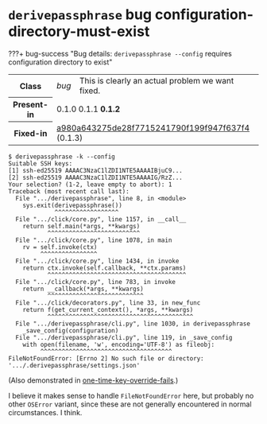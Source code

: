 # `derivepassphrase` bug configuration-directory-must-exist

???+ bug-success "Bug details: `derivepassphrase --config` requires configuration directory to exist"
    <table id="bug-summary" markdown>
        <tr><th scope=col>Class<td><i>bug</i><td>This is clearly an actual problem we want fixed.
        <tr><th scope=col>Present-in<td colspan=2>0.1.0 0.1.1 <b>0.1.2</b>
        <tr><th scope=col>Fixed-in<td colspan=2><a href="https://github.com/the-13th-letter/derivepassphrase/commit/a980a643275de28f7715241790f199f947f637f4">a980a643275de28f7715241790f199f947f637f4</a> (0.1.3)
    </table>

````console-session
$ derivepassphrase -k --config
Suitable SSH keys:
[1] ssh-ed25519 AAAAC3NzaC1lZDI1NTE5AAAAIBjuC9...
[2] ssh-ed25519 AAAAC3NzaC1lZDI1NTE5AAAAIG/RzZ...
Your selection? (1-2, leave empty to abort): 1
Traceback (most recent call last):
  File ".../derivepassphrase", line 8, in <module>
    sys.exit(derivepassphrase())
             ^^^^^^^^^^^^^^^^^^
  File ".../click/core.py", line 1157, in __call__
    return self.main(*args, **kwargs)
           ^^^^^^^^^^^^^^^^^^^^^^^^^^
  File ".../click/core.py", line 1078, in main
    rv = self.invoke(ctx)
         ^^^^^^^^^^^^^^^^
  File ".../click/core.py", line 1434, in invoke
    return ctx.invoke(self.callback, **ctx.params)
           ^^^^^^^^^^^^^^^^^^^^^^^^^^^^^^^^^^^^^^^
  File ".../click/core.py", line 783, in invoke
    return __callback(*args, **kwargs)
           ^^^^^^^^^^^^^^^^^^^^^^^^^^^
  File ".../click/decorators.py", line 33, in new_func
    return f(get_current_context(), *args, **kwargs)
           ^^^^^^^^^^^^^^^^^^^^^^^^^^^^^^^^^^^^^^^^^
  File ".../derivepassphrase/cli.py", line 1030, in derivepassphrase
    _save_config(configuration)
  File ".../derivepassphrase/cli.py", line 119, in _save_config
    with open(filename, 'w', encoding='UTF-8') as fileobj:
         ^^^^^^^^^^^^^^^^^^^^^^^^^^^^^^^^^^^^^
FileNotFoundError: [Errno 2] No such file or directory: '.../.derivepassphrase/settings.json'
````

(Also demonstrated in [one-time-key-override-fails](one-time-key-override-fails.md).)

I believe it makes sense to handle `FileNotFoundError` here, but probably no other `OSError` variant, since these are not generally encountered in normal circumstances. I think.
